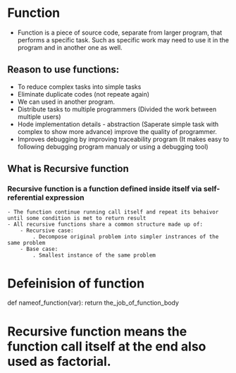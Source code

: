 # Function
 - Function is a piece of source code, separate from larger program, that performs a specific
   task. Such as specific work may need to use it in the program and in another one as well.

## Reason to use functions:
 - To reduce complex tasks into simple tasks
 - Eliminate duplicate codes (not repeate again)
 - We can used in another program.
 - Distribute tasks to multiple programmers (Divided the work between multiple users)
 - Hode implementation details - abstraction (Saperate simple task with complex to show
    more advance) improve the quality of programmer.
 - Improves debugging by improving traceability program (It makes easy to following debugging program manualy or using a debugging tool)


## What is Recursive function 
### Recursive function is a function defined inside itself via self-referential expression
    - The function continue running call itself and repeat its behaivor until some condition is met to return result
    - All recursive functions share a common structure made up of:
        - Recursive case: 
            . Decompose original problem into simpler instrances of the same problem
        - Base case:
            . Smallest instance of the same problem


# Defeinision of function 

def nameof_function(var):
    return the_job_of_function_body

# Recursive function means the function call itself at the end also used as factorial.